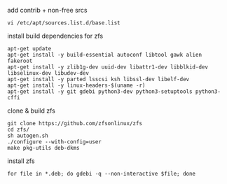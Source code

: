 add contrib + non-free srcs
```
vi /etc/apt/sources.list.d/base.list
```

install build dependencies for zfs
```
apt-get update
apt-get install -y build-essential autoconf libtool gawk alien fakeroot
apt-get install -y zlib1g-dev uuid-dev libattr1-dev libblkid-dev libselinux-dev libudev-dev
apt-get install -y parted lsscsi ksh libssl-dev libelf-dev
apt-get install -y linux-headers-$(uname -r)
apt-get install -y git gdebi python3-dev python3-setuptools python3-cffi
```

clone & build zfs
```
git clone https://github.com/zfsonlinux/zfs
cd zfs/
sh autogen.sh
./configure --with-config=user
make pkg-utils deb-dkms
```

install zfs
```
for file in *.deb; do gdebi -q --non-interactive $file; done
```
